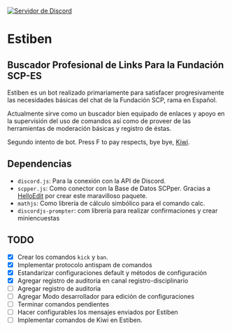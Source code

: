 [![Servidor de Discord](https://img.shields.io/badge/Support-Discord%20Server-blue.svg)](https://discord.gg/feKKpcY)

# Estiben 
## Buscador Profesional de Links Para la Fundación SCP-ES

Estiben es un bot realizado primariamente para satisfacer progresivamente las necesidades básicas del chat de la Fundación SCP, rama en Español.

Actualmente sirve como un buscador bien equipado de enlaces y apoyo en la supervisión del uso de comandos así como de proveer de las herramientas de moderación básicas y registro de éstas.

Segundo intento de bot. Press F to pay respects, bye bye, [Kiwi](http://github.com/Andres2055/Kiwi-bot).

## Dependencias

- `discord.js`: Para la conexión con la API de Discord. 
- `scpper.js`: Como conector con la Base de Datos SCPper. Gracias a [HelloEdit](https://github.com/HelloEdit) por crear este maravilloso paquete.
- `mathjs`: Como librería de cálculo simbólico para el comando calc.
- `discordjs-prompter`: com librería para realizar confirmaciones y crear miniencuestas

## TODO

- [x] Crear los comandos ``kick`` y ``ban``.
- [x] Implementar protocolo antispam de comandos
- [x] Estandarizar configuraciones default y métodos de configuración
- [x] Agregar registro de auditoria en canal registro-disciplinario
- [ ] Agregar registro de auditoria
- [ ] Agregar Modo desarrollador para edición de configuraciones
- [ ] Terminar comandos pendientes
- [ ] Hacer configurables los mensajes enviados por Estiben
- [ ] Implementar comandos de Kiwi en Estiben.
